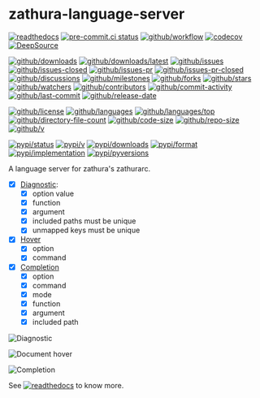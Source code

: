 # zathura-language-server

[![readthedocs](https://shields.io/readthedocs/zathura-language-server)](https://zathura-language-server.readthedocs.io)
[![pre-commit.ci status](https://results.pre-commit.ci/badge/github/Freed-Wu/zathura-language-server/main.svg)](https://results.pre-commit.ci/latest/github/Freed-Wu/zathura-language-server/main)
[![github/workflow](https://github.com/Freed-Wu/zathura-language-server/actions/workflows/main.yml/badge.svg)](https://github.com/Freed-Wu/zathura-language-server/actions)
[![codecov](https://codecov.io/gh/Freed-Wu/zathura-language-server/branch/main/graph/badge.svg)](https://codecov.io/gh/Freed-Wu/zathura-language-server)
[![DeepSource](https://deepsource.io/gh/Freed-Wu/zathura-language-server.svg/?show_trend=true)](https://deepsource.io/gh/Freed-Wu/zathura-language-server)

[![github/downloads](https://shields.io/github/downloads/Freed-Wu/zathura-language-server/total)](https://github.com/Freed-Wu/zathura-language-server/releases)
[![github/downloads/latest](https://shields.io/github/downloads/Freed-Wu/zathura-language-server/latest/total)](https://github.com/Freed-Wu/zathura-language-server/releases/latest)
[![github/issues](https://shields.io/github/issues/Freed-Wu/zathura-language-server)](https://github.com/Freed-Wu/zathura-language-server/issues)
[![github/issues-closed](https://shields.io/github/issues-closed/Freed-Wu/zathura-language-server)](https://github.com/Freed-Wu/zathura-language-server/issues?q=is%3Aissue+is%3Aclosed)
[![github/issues-pr](https://shields.io/github/issues-pr/Freed-Wu/zathura-language-server)](https://github.com/Freed-Wu/zathura-language-server/pulls)
[![github/issues-pr-closed](https://shields.io/github/issues-pr-closed/Freed-Wu/zathura-language-server)](https://github.com/Freed-Wu/zathura-language-server/pulls?q=is%3Apr+is%3Aclosed)
[![github/discussions](https://shields.io/github/discussions/Freed-Wu/zathura-language-server)](https://github.com/Freed-Wu/zathura-language-server/discussions)
[![github/milestones](https://shields.io/github/milestones/all/Freed-Wu/zathura-language-server)](https://github.com/Freed-Wu/zathura-language-server/milestones)
[![github/forks](https://shields.io/github/forks/Freed-Wu/zathura-language-server)](https://github.com/Freed-Wu/zathura-language-server/network/members)
[![github/stars](https://shields.io/github/stars/Freed-Wu/zathura-language-server)](https://github.com/Freed-Wu/zathura-language-server/stargazers)
[![github/watchers](https://shields.io/github/watchers/Freed-Wu/zathura-language-server)](https://github.com/Freed-Wu/zathura-language-server/watchers)
[![github/contributors](https://shields.io/github/contributors/Freed-Wu/zathura-language-server)](https://github.com/Freed-Wu/zathura-language-server/graphs/contributors)
[![github/commit-activity](https://shields.io/github/commit-activity/w/Freed-Wu/zathura-language-server)](https://github.com/Freed-Wu/zathura-language-server/graphs/commit-activity)
[![github/last-commit](https://shields.io/github/last-commit/Freed-Wu/zathura-language-server)](https://github.com/Freed-Wu/zathura-language-server/commits)
[![github/release-date](https://shields.io/github/release-date/Freed-Wu/zathura-language-server)](https://github.com/Freed-Wu/zathura-language-server/releases/latest)

[![github/license](https://shields.io/github/license/Freed-Wu/zathura-language-server)](https://github.com/Freed-Wu/zathura-language-server/blob/main/LICENSE)
[![github/languages](https://shields.io/github/languages/count/Freed-Wu/zathura-language-server)](https://github.com/Freed-Wu/zathura-language-server)
[![github/languages/top](https://shields.io/github/languages/top/Freed-Wu/zathura-language-server)](https://github.com/Freed-Wu/zathura-language-server)
[![github/directory-file-count](https://shields.io/github/directory-file-count/Freed-Wu/zathura-language-server)](https://github.com/Freed-Wu/zathura-language-server)
[![github/code-size](https://shields.io/github/languages/code-size/Freed-Wu/zathura-language-server)](https://github.com/Freed-Wu/zathura-language-server)
[![github/repo-size](https://shields.io/github/repo-size/Freed-Wu/zathura-language-server)](https://github.com/Freed-Wu/zathura-language-server)
[![github/v](https://shields.io/github/v/release/Freed-Wu/zathura-language-server)](https://github.com/Freed-Wu/zathura-language-server)

[![pypi/status](https://shields.io/pypi/status/zathura-language-server)](https://pypi.org/project/zathura-language-server/#description)
[![pypi/v](https://shields.io/pypi/v/zathura-language-server)](https://pypi.org/project/zathura-language-server/#history)
[![pypi/downloads](https://shields.io/pypi/dd/zathura-language-server)](https://pypi.org/project/zathura-language-server/#files)
[![pypi/format](https://shields.io/pypi/format/zathura-language-server)](https://pypi.org/project/zathura-language-server/#files)
[![pypi/implementation](https://shields.io/pypi/implementation/zathura-language-server)](https://pypi.org/project/zathura-language-server/#files)
[![pypi/pyversions](https://shields.io/pypi/pyversions/zathura-language-server)](https://pypi.org/project/zathura-language-server/#files)

A language server for zathura's zathurarc.

- [x] [Diagnostic](https://microsoft.github.io/language-server-protocol/specifications/specification-current#diagnostic):
  - [x] option value
  - [x] function
  - [x] argument
  - [x] included paths must be unique
  - [x] unmapped keys must be unique
- [x] [Hover](https://microsoft.github.io/language-server-protocol/specifications/specification-current#textDocument_hover)
  - [x] option
  - [x] command
- [x] [Completion](https://microsoft.github.io/language-server-protocol/specifications/specification-current#textDocument_completion)
  - [x] option
  - [x] command
  - [x] mode
  - [x] function
  - [x] argument
  - [x] included path

![Diagnostic](https://github.com/Freed-Wu/zathura-language-server/assets/32936898/45b75d73-d8ec-42b6-881e-8255e3a4f6b1)

![Document hover](https://github.com/Freed-Wu/zathura-language-server/assets/32936898/1399c992-9dfc-4b7f-9640-a66f0dff5432)

![Completion](https://github.com/Freed-Wu/zathura-language-server/assets/32936898/5dfc602d-3089-4c85-8b8c-5e7ca2738c66)

See
[![readthedocs](https://shields.io/readthedocs/zathura-language-server)](https://zathura-language-server.readthedocs.io)
to know more.

